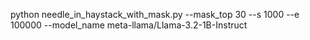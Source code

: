 python needle_in_haystack_with_mask.py --mask_top 30 --s 1000 --e 100000 --model_name meta-llama/Llama-3.2-1B-Instruct